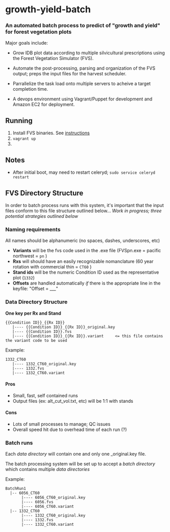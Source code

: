 # growth-yield-batch

### An automated batch process to predict of "growth and yield" for forest vegetation plots

Major goals include:

* Grow IDB plot data according to multiple silvicultural prescriptions using the Forest Vegetation Simulator (FVS).

* Automate the post-processing, parsing and organization of the FVS output; preps the input files for the harvest scheduler.

* Parrallelize the task load onto multiple servers to acheive a target completion time.

* A devops environment using Vagrant/Puppet for development and Amazon EC2 for deployment.






## Running

1. Install FVS binaries. See [instructions](https://github.com/Ecotrust/growth-yield-batch/blob/master/fvsbin/README.md)
2. `vagrant up`
3. 




## Notes

* After initial boot, may need to restart celeryd; `sudo service celeryd restart`











## FVS Directory Structure

In order to batch process runs with this system, it's important that the input files conform to this file structure outlined below... *Work in progress; three potential strategies outlined below*

### Naming requirements

All names should be alphanumeric (no spaces, dashes, underscores, etc)

* **Variants** will be the fvs code used in the .exe file (FVSpn.exe = pacific northwest = `pn` )
* **Rxs** will should have an easily recognizable nomanclature (60 year rotation with commercial thin = `CT60` )
* **Stand ids** will be the numeric Condition ID used as the representative plot (`1332`)
* **Offsets** are handled automatically *if* there is the appropriate line in the keyfile: "Offset = ___"

### Data Directory Structure 
**One key per Rx and Stand**

```
{{Condition ID}}_{{Rx ID}}
   |---- {{Condition ID}}_{{Rx ID}}_original.key
   |---- {{Condition ID}}.fvs
   |---- {{Condition ID}}_{{Rx ID}}.variant     <= this file contains the variant code to be used
```

Example:

```
1332_CT60
   |---- 1332_CT60_original.key
   |---- 1332.fvs
   |---- 1332_CT60.variant 
```

#### Pros

* Small, fast, self contained runs
* Output files (ex: alt_cut_vol.txt, etc) will be 1:1 with stands

#### Cons

* Lots of small processes to manage; QC issues
* Overall speed hit due to overhead time of each run (?)

### Batch runs

Each *data directory* will contain one and only one _original.key file. 

The batch processing system will be set up to accept a *batch directory* which contains multiple *data directories*

Example:

```
BatchRun1
  |-- 6056_CT60
       |---- 6056_CT60_original.key
       |---- 6056.fvs
       |---- 6056_CT60.variant 
  |-- 1332_CT60
       |---- 1332_CT60_original.key
       |---- 1332.fvs
       |---- 1332_CT60.variant 
```
